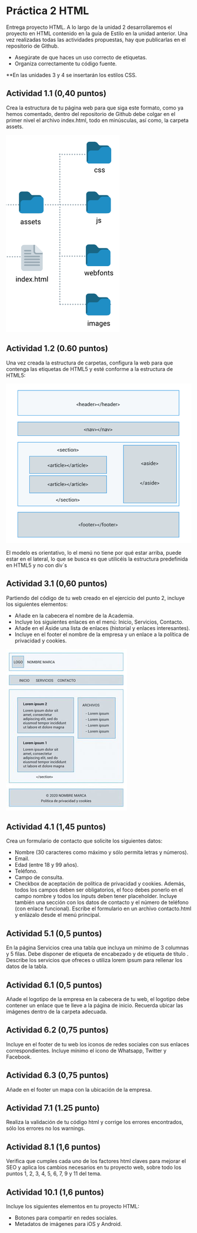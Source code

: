 # Práctica 2 HTML
Entrega proyecto HTML.
A lo largo de la unidad 2 desarrollaremos el proyecto en HTML contenido en la guía de Estilo en la unidad anterior. Una vez realizadas todas las actividades propuestas, hay que publicarlas en el repositorio de Github.
-	Asegúrate de que haces un uso correcto de etiquetas.
-	Organiza correctamente tu código fuente.

**En las unidades 3 y 4 se insertarán los estilos CSS.

## Actividad 1.1 (0,40 puntos)
Crea la estructura de tu página web para que siga este formato, como ya hemos comentado, dentro del repositorio de Github debe colgar en el primer nivel el archivo index.html, todo en minúsculas, así como, la carpeta assets. 

![Imagen Arbol](/images/arbol.png)

## Actividad 1.2 (0.60 puntos)
Una vez creada la estructura de carpetas, configura la web para que contenga las etiquetas de HTML5 y esté conforme a la estructura de HTML5:


![IndexHTML5](/images/indexhtml5.png)
 
El modelo es orientativo, lo el menú no tiene por qué estar arriba, puede estar en el lateral, lo que se busca es que utilicéis la estructura predefinida en HTML5 y no con div´s 

## Actividad 3.1 (0,60 puntos)
Partiendo del código de tu web creado en el ejercicio del punto 2, incluye los siguientes elementos:
-	Añade en la cabecera el nombre de la Academia.
-	Incluye los siguientes enlaces en el menú: Inicio, Servicios, Contacto.
-	Añade en el Aside una lista de enlaces (historial y enlaces interesantes).
-	Incluye en el footer el nombre de la empresa y un enlace a la política de privacidad y cookies.

![EjemploWeb](/images/web.jpg)

## Actividad 4.1 (1,45 puntos)
Crea un formulario de contacto que solicite los siguientes datos:
-	Nombre (30 caracteres como máximo y sólo permita letras y números).
- Email.
-	Edad (entre 18 y 99 años).
-	Teléfono.
-	Campo de consulta.
-	Checkbox de aceptación de política de privacidad y cookies.
Además, todos los campos deben ser obligatorios, el foco debes ponerlo en el campo nombre y todos los inputs deben tener placeholder. 
Incluye también una sección con los datos de contacto y el número de teléfono (con enlace funcional).
Escribe el formulario en un archivo contacto.html y enlázalo desde el menú principal.

## Actividad 5.1 (0,5 puntos) 
En la página Servicios crea una tabla que incluya un mínimo de 3 columnas y 5 filas. Debe disponer de etiqueta de encabezado <th> y de etiqueta de título <caption>. Describe los servicios que ofreces o utiliza lorem ipsum para rellenar los datos de la tabla.


## Actividad 6.1 (0,5 puntos) 
Añade el logotipo de la empresa en la cabecera de tu web, el logotipo debe contener un enlace que te lleve a la página de inicio. Recuerda ubicar las imágenes dentro de la carpeta adecuada.

## Actividad 6.2 (0,75 puntos) 
Incluye en el footer de tu web los iconos de redes sociales con sus enlaces correspondientes. Incluye mínimo el icono de Whatsapp, Twitter y Facebook.

## Actividad 6.3 (0,75 puntos) 
Añade en el footer un mapa con la ubicación de la empresa.

## Actividad 7.1 (1.25 punto)
Realiza la validación de tu código html y corrige los errores encontrados, sólo los errores no los warnings.

## Actividad 8.1 (1,6 puntos)
Verifica que cumples cada uno de los factores html claves para mejorar el SEO y aplica los cambios necesarios en tu proyecto web, sobre todo los puntos 1, 2, 3, 4, 5, 6, 7, 9 y 11 del tema.   

## Actividad 10.1 (1,6 puntos)
Incluye los siguientes elementos en tu proyecto HTML:

-	Botones para compartir en redes sociales. 
-	Metadatos de imágenes para iOS y Android.
